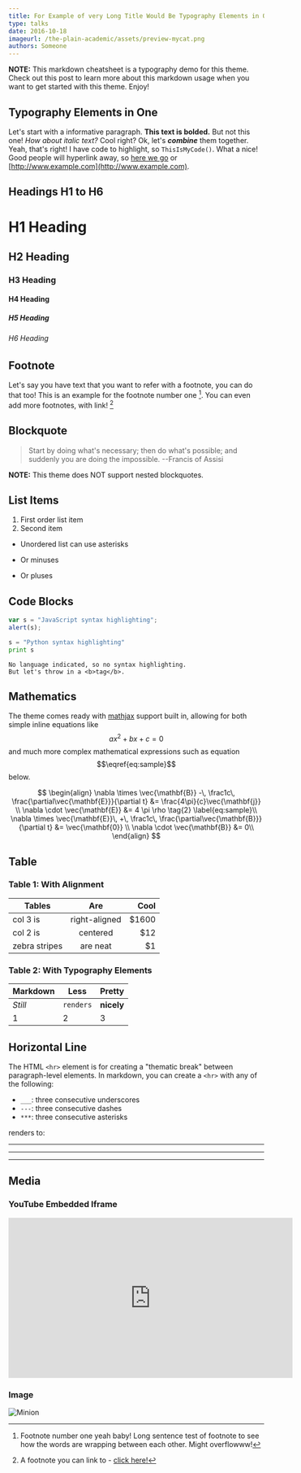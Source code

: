 ```yaml
---
title: For Example of very Long Title Would Be Typography Elements in One
type: talks
date: 2016-10-18
imageurl: /the-plain-academic/assets/preview-mycat.png
authors: Someone
---
```


**NOTE:** This markdown cheatsheet is a typography demo for this theme. Check out this post to learn more about this markdown usage when you want to get started with this theme. Enjoy!

## Typography Elements in One

Let's start with a informative paragraph. **This text is bolded.** But not this one! _How about italic text?_ Cool right? Ok, let's **_combine_** them together. Yeah, that's right! I have code to highlight, so `ThisIsMyCode()`. What a nice! Good people will hyperlink away, so [here we go](#) or [http://www.example.com](http://www.example.com).

<div class="divider"></div>

## Headings H1 to H6

# H1 Heading

## H2 Heading

### H3 Heading

#### H4 Heading

##### H5 Heading

###### H6 Heading

<div class="divider"></div>

## Footnote

Let's say you have text that you want to refer with a footnote, you can do that too! This is an example for the footnote number one [^1]. You can even add more footnotes, with link! [^2]

<div class="divider"></div>

## Blockquote

> Start by doing what's necessary; then do what's possible; and suddenly you are doing the impossible. --Francis of Assisi

**NOTE:** This theme does NOT support nested blockquotes.

<div class="divider"></div>

## List Items

1. First order list item
2. Second item

* Unordered list can use asterisks
- Or minuses
+ Or pluses

<div class="divider"></div>

## Code Blocks

```javascript
var s = "JavaScript syntax highlighting";
alert(s);
```

```python
s = "Python syntax highlighting"
print s
```

```
No language indicated, so no syntax highlighting.
But let's throw in a <b>tag</b>.
```

<div class="divider"></div>

## Mathematics

The theme comes ready with [mathjax](https://www.mathjax.org/) support built in, allowing for both simple inline equations like $$ax^2 + bx + c = 0$$ and much more complex mathematical expressions such as equation $$\eqref{eq:sample}$$ below.

$$
\begin{align}
\nabla \times \vec{\mathbf{B}} -\, \frac1c\, \frac{\partial\vec{\mathbf{E}}}{\partial t}  &= \frac{4\pi}{c}\vec{\mathbf{j}} \\   
\nabla \cdot \vec{\mathbf{E}} &= 4 \pi \rho \tag{2} \label{eq:sample}\\
\nabla \times \vec{\mathbf{E}}\, +\, \frac1c\, \frac{\partial\vec{\mathbf{B}}}{\partial t}  &= \vec{\mathbf{0}} \\
\nabla \cdot \vec{\mathbf{B}}  &= 0\\
\end{align}
$$

<div class="divider"></div>


## Table

### Table 1: With Alignment

| Tables        | Are           | Cool  |
| ------------- |:-------------:| -----:|
| col 3 is      | right-aligned | $1600 |
| col 2 is      | centered      |   $12 |
| zebra stripes | are neat      |    $1 |

### Table 2: With Typography Elements

Markdown | Less | Pretty
--- | --- | ---
*Still* | `renders` | **nicely**
1 | 2 | 3

<div class="divider"></div>

## Horizontal Line

The HTML `<hr>` element is for creating a "thematic break" between paragraph-level elements. In markdown, you can create a `<hr>` with any of the following:

* `___`: three consecutive underscores
* `---`: three consecutive dashes
* `***`: three consecutive asterisks

renders to:

___

---

***

<div class="divider"></div>

## Media

### YouTube Embedded Iframe

<iframe width="560" height="315" src="https://www.youtube.com/embed/n1a7o44WxNo" frameborder="0" allowfullscreen></iframe>

### Image

![Minion](http://octodex.github.com/images/minion.png)

[^1]: Footnote number one yeah baby! Long sentence test of footnote to see how the words are wrapping between each other. Might overflowww!
[^2]: A footnote you can link to - [click here!](#)
